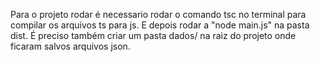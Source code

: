 Para o projeto rodar é necessario rodar o comando tsc no terminal para compilar os arquivos ts para js. E depois rodar a "node main.js" na pasta dist.
É preciso também criar um pasta dados/ na raiz do projeto onde ficaram salvos arquivos json.
